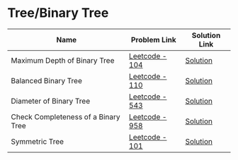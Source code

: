 # Tree/Binary Tree


| Name       | Problem Link                       | Solution Link                      |
|--------------------|------------------------------------|-----------------------------------|
| Maximum Depth of Binary Tree          | [Leetcode - 104](https://leetcode.com/problems/maximum-depth-of-binary-tree/description/)                | [Solution](https://github.com/moinhameed27/Ultimate-DSA/blob/main/Tree/Binary%20Tree/Maximum%20Depth%20of%20Binary%20Tree.cpp)              |
| Balanced Binary Tree          | [Leetcode - 110](https://leetcode.com/problems/balanced-binary-tree/description/)                | [Solution](https://github.com/moinhameed27/Ultimate-DSA/blob/main/Tree/Binary%20Tree/Balanced%20Binary%20Tree.cpp)              |
| Diameter of Binary Tree          | [Leetcode - 543](https://leetcode.com/problems/diameter-of-binary-tree/description/)                | [Solution](https://github.com/moinhameed27/Ultimate-DSA/blob/main/Tree/Binary%20Tree/Diameter%20of%20Binary%20Tree.cpp)              |
| Check Completeness of a Binary Tree          | [Leetcode - 958](https://leetcode.com/problems/check-completeness-of-a-binary-tree/)                | [Solution](https://github.com/moinhameed27/Ultimate-DSA/blob/main/Tree/Binary%20Tree/Check%20Completeness%20of%20a%20Binary%20Tree.cpp)              |
| Symmetric Tree          | [Leetcode - 101](https://leetcode.com/problems/symmetric-tree/description/)                | [Solution](https://github.com/moinhameed27/Ultimate-DSA/blob/main/Tree/Binary%20Tree/Symmetric%20Tree.cpp)              |

 
